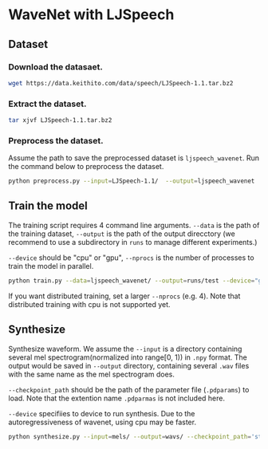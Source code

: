 # WaveNet with LJSpeech

## Dataset

### Download the datasaet.

```bash
wget https://data.keithito.com/data/speech/LJSpeech-1.1.tar.bz2
```

### Extract the dataset.

```bash
tar xjvf LJSpeech-1.1.tar.bz2
```

### Preprocess the dataset. 

Assume the path to save the preprocessed dataset is `ljspeech_wavenet`. Run the command below to preprocess the dataset.

```bash
python preprocess.py --input=LJSpeech-1.1/  --output=ljspeech_wavenet
```

## Train the model

The training script requires 4 command line arguments.
`--data` is the path of the training dataset, `--output` is the path of the output direcctory (we recommend to use a subdirectory in `runs` to manage different experiments.)

`--device` should be "cpu" or "gpu", `--nprocs` is the number of processes to train the model in parallel.

```bash
python train.py --data=ljspeech_wavenet/ --output=runs/test --device="gpu" --nprocs=1
```

If you want distributed training, set a larger `--nprocs` (e.g. 4). Note that distributed training with cpu is not supported yet.

## Synthesize

Synthesize waveform. We assume the `--input` is a directory containing several mel spectrogram(normalized into range[0, 1)) in `.npy` format. The output would be saved in `--output` directory, containing several `.wav` files with the same name as the mel spectrogram does.

`--checkpoint_path` should be the path of the parameter file (`.pdparams`) to load. Note that the extention name `.pdparmas` is not included here.

`--device` specifiies to device to run synthesis. Due to the autoregressiveness of wavenet, using cpu may be faster.

```bash
python synthesize.py --input=mels/ --output=wavs/ --checkpoint_path='step-2450000' --device="cpu" --verbose
```
